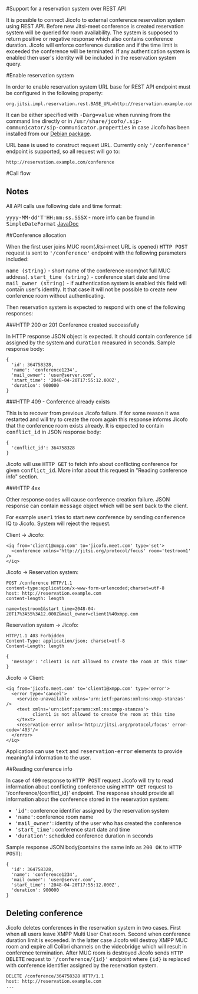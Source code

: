 #Support for a reservation system over REST API

It is possible to connect Jicofo to external conference reservation system using
REST API. Before new Jitsi-meet conference is created reservation system will be
queried for room availability. The system is supposed to return positive or
negative response which also contains conference duration. Jicofo will enforce
conference duration and if the time limit is exceeded the conference will be
terminated. If any authentication system is enabled then user's identity will be
included in the reservation system query.

#Enable reservation system

In order to enable reservation system URL base for REST API endpoint must be
 configured in the following property:

```
org.jitsi.impl.reservation.rest.BASE_URL=http://reservation.example.com
```

It can be either specified with <tt>-Darg=value</tt> when running from the
command line directly or in <tt>/usr/share/jcofo/.sip-communicator/sip-communicator.properties</tt>
in case Jicofo has been installed from our [Debian package].
 
[Debian package]: https://github.com/jitsi/jitsi-meet/blob/master/doc/quick-install.md

URL base is used to construct request URL. Currently only <tt>'/conference'</tt>
endpoint is supported, so all request will go to:

```
http://reservation.example.com/conference
```

#Call flow

## Notes

All API calls use following date and time format:

<tt>yyyy-MM-dd'T'HH:mm:ss.SSSX</tt> - more info can be found in
<tt>SimpleDateFormat</tt> [JavaDoc]

[JavaDoc]: https://docs.oracle.com/javase/6/docs/api/java/text/SimpleDateFormat.html

##Conference allocation

When the first user joins MUC room(Jitsi-meet URL is opened) <tt>HTTP POST</tt>
request is sent to <tt>'/conference'</tt> endpoint with the following parameters
included:

<tt>name (string)</tt> - short name of the conference room(not full MUC address).
<tt>start_time (string)</tt> - conference start date and time
<tt>mail_owner (string)</tt> - if authentication system is enabled this field will
 contain user's identity. It that case it will not be possible to create new
 conference room without authenticating.

Then reservation system is expected to respond with one of the following
responses:

###HTTP 200 or 201 Conference created successfully

In HTTP response JSON object is expected. It should contain conference <tt>id</tt>
assigned by the system and <tt>duration</tt> measured in seconds. Sample response body:

```
{
  'id': 364758328,
  'name': 'conference1234',
  'mail_owner': 'user@server.com',
  'start_time': '2048-04-20T17:55:12.000Z',
  'duration': 900000 
}
```

###HTTP 409 - Conference already exists

This is to recover from previous Jicofo failure. If for some reason it was
restarted and will try to create the room again this response informs Jicofo
that the conference room exists already. It is expected to contain
<tt>conflict_id</tt> in JSON response body:

```
{
  'conflict_id': 364758328
}
```

Jicofo will use <tt>HTTP GET</tt> to fetch info about conflicting conference for
given <tt>conflict_id</tt>. More infor about this request in "Reading conference info"
section.

###HTTP 4xx

Other response codes will cause conference creation failure. JSON response
can contain <tt>message</tt> object which will be sent back to the client.

For example <tt>user1</tt> tries to start new conference by sending
<tt>conference</tt> IQ to Jicofo. System will reject the request.

Client -> Jicofo:

```
<iq from='client1@xmpp.com' to='jicofo.meet.com' type='set'>
  <conference xmlns='http://jitsi.org/protocol/focus' room='testroom1' />
</iq>
```

Jicofo -> Reservation system:

```
POST /conference HTTP/1.1
content-type:application/x-www-form-urlencoded;charset=utf-8
host: http://reservation.example.com
content-length: length

name=testroom1&start_time=2048-04-20T17%3A55%3A12.000Z&mail_owner=client1%40xmpp.com
```

Reservation system -> Jicofo:

```
HTTP/1.1 403 Forbidden
Content-Type: application/json; charset=utf-8
Content-Length: length

{
  'message': 'client1 is not allowed to create the room at this time' 
}
```

Jicofo -> Client:

```
<iq from='jicofo.meet.com' to='client1@xmpp.com' type='error'>
  <error type='cancel'>
    <service-unavailable xmlns='urn:ietf:params:xml:ns:xmpp-stanzas' />
    <text xmlns='urn:ietf:params:xml:ns:xmpp-stanzas'>
          client1 is not allowed to create the room at this time
    </text>
    <reservation-error xmlns='http://jitsi.org/protocol/focus' error-code='403'/>
  </error>
</iq>
```

Application can use <tt>text</tt> and <tt>reservation-error</tt> elements to
provide meaningful information to the user.

##Reading conference info

In case of <tt>409</tt> response to <tt>HTTP POST</tt> request Jicofo will try
to read information about conflicting conference using <tt>HTTP GET</tt>
request to '/conference/{conflict_id}' endpoint. The response should provide all
information about the conference stored in the reservation system:

- <tt>'id'</tt>: conference identifier assigned by the reservation system
- <tt>'name'</tt>: conference room name
- <tt>'mail_owner'</tt>: identity of the user who has created the conference
- <tt>'start_time'</tt>: conference start date and time
- <tt>'duration'</tt>: scheduled conference duration in seconds

Sample response JSON body(contains the same info as <tt>200 OK</tt> to
<tt>HTTP POST</tt>):

```
{
  'id': 364758328,
  'name': 'conference1234',
  'mail_owner': 'user@server.com',
  'start_time': '2048-04-20T17:55:12.000Z',
  'duration': 900000
}
```

## Deleting conference

Jicofo deletes conferences in the reservation system in two cases. First when
all users leave XMPP Multi User Chat room. Second when conference duration limit
is exceeded. In the latter case Jicofo will destroy XMPP MUC room and expire all
Colibri channels on the videobridge which will result in conference termination.
After MUC room is destroyed Jicofo sends <tt>HTTP DELETE</tt> request to
<tt>'/conference/{id}'</tt> endpoint where <tt>{id}</tt> is replaced with
conference identifier assigned by the reservation system.

```
DELETE /conference/364758328 HTTP/1.1
host: http://reservation.example.com
...
```